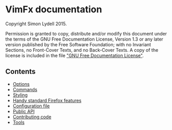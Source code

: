 # VimFx documentation

Copyright Simon Lydell 2015.

Permission is granted to copy, distribute and/or modify this document
under the terms of the GNU Free Documentation License, Version 1.3
or any later version published by the Free Software Foundation;
with no Invariant Sections, no Front-Cover Texts, and no Back-Cover Texts.
A copy of the license is included in the file ["GNU Free Documentation
License"](GNU%20Free%20Documentation%20License).

## Contents

- [Options](options.md)
- [Commands](commands.md)
- [Styling](styling.md)
- [Handy standard Firefox features](handy-standard-firefox-features.md)
- [Configuration file](config-file.md)
- [Public API](api.md)
- [Contributing code](CONTRIBUTING-CODE.md)
- [Tools](tools.md)
